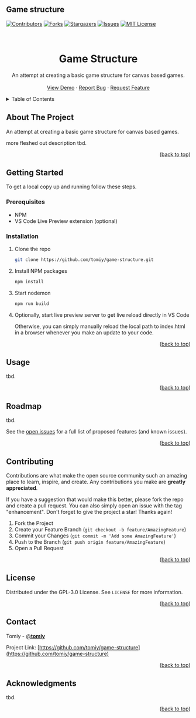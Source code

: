 ## Game structure

<a name="readme-top"></a>

[![Contributors][contributors-shield]][contributors-url]
[![Forks][forks-shield]][forks-url]
[![Stargazers][stars-shield]][stars-url]
[![Issues][issues-shield]][issues-url]
[![MIT License][license-shield]][license-url]

<!-- PROJECT LOGO -->
<br />
<div align="center">
<h1 align="center">Game Structure</h1>
  <p align="center">
    An attempt at creating a basic game structure for canvas based games.
    <br />
    <br />
    <a href="https://tomiy.me/openrider/">View Demo</a>
    ·
    <a href="https://github.com/tomiy/game-structure/issues">Report Bug</a>
    ·
    <a href="https://github.com/tomiy/game-structure/issues">Request Feature</a>
  </p>
</div>

<!-- TABLE OF CONTENTS -->
<details>
  <summary>Table of Contents</summary>
  <ol>
    <li>
      <a href="#about-the-project">About The Project</a>
    </li>
    <li>
      <a href="#getting-started">Getting Started</a>
      <ul>
        <li><a href="#prerequisites">Prerequisites</a></li>
        <li><a href="#installation">Installation</a></li>
      </ul>
    </li>
    <li><a href="#usage">Usage</a></li>
    <li><a href="#roadmap">Roadmap</a></li>
    <li><a href="#contributing">Contributing</a></li>
    <li><a href="#license">License</a></li>
    <li><a href="#contact">Contact</a></li>
    <li><a href="#acknowledgments">Acknowledgments</a></li>
  </ol>
</details>

<!-- ABOUT THE PROJECT -->
## About The Project

An attempt at creating a basic game structure for canvas based games.

more fleshed out description tbd.

<p align="right">(<a href="#readme-top">back to top</a>)</p>

<!-- GETTING STARTED -->
## Getting Started

To get a local copy up and running follow these steps.

### Prerequisites

* NPM
* VS Code Live Preview extension (optional)

### Installation

1. Clone the repo
   ```sh
   git clone https://github.com/tomiy/game-structure.git
   ```
2. Install NPM packages
   ```sh
   npm install
   ```
8. Start nodemon
   ```sh
   npm run build
   ```
9. Optionally, start live preview server to get live reload directly in VS Code
   
   Otherwise, you can simply manually reload the local path to index.html in a browser whenever you make an update to your code.

<p align="right">(<a href="#readme-top">back to top</a>)</p>

<!-- USAGE EXAMPLES -->
## Usage

tbd.

<p align="right">(<a href="#readme-top">back to top</a>)</p>

<!-- ROADMAP -->
## Roadmap

tbd.

See the [open issues](https://github.com/tomiy/game-structure/issues) for a full list of proposed features (and known issues).

<p align="right">(<a href="#readme-top">back to top</a>)</p>

<!-- CONTRIBUTING -->
## Contributing

Contributions are what make the open source community such an amazing place to learn, inspire, and create. Any contributions you make are **greatly appreciated**.

If you have a suggestion that would make this better, please fork the repo and create a pull request. You can also simply open an issue with the tag "enhancement".
Don't forget to give the project a star! Thanks again!

1. Fork the Project
2. Create your Feature Branch (`git checkout -b feature/AmazingFeature`)
3. Commit your Changes (`git commit -m 'Add some AmazingFeature'`)
4. Push to the Branch (`git push origin feature/AmazingFeature`)
5. Open a Pull Request

<p align="right">(<a href="#readme-top">back to top</a>)</p>

<!-- LICENSE -->
## License

Distributed under the GPL-3.0 License. See `LICENSE` for more information.

<p align="right">(<a href="#readme-top">back to top</a>)</p>

<!-- CONTACT -->
## Contact

Tomiy - [@__tomiy__](https://twitter.com/__tomiy__)

Project Link: [https://github.com/tomiy/game-structure](https://github.com/tomiy/game-structure)

<p align="right">(<a href="#readme-top">back to top</a>)</p>

<!-- ACKNOWLEDGMENTS -->
## Acknowledgments

tbd.

<p align="right">(<a href="#readme-top">back to top</a>)</p>

<!-- MARKDOWN LINKS & IMAGES -->
<!-- https://www.markdownguide.org/basic-syntax/#reference-style-links -->
[contributors-shield]: https://img.shields.io/github/contributors/tomiy/game-structure.svg?style=for-the-badge
[contributors-url]: https://github.com/tomiy/game-structure/graphs/contributors
[forks-shield]: https://img.shields.io/github/forks/tomiy/game-structure.svg?style=for-the-badge
[forks-url]: https://github.com/tomiy/game-structure/network/members
[stars-shield]: https://img.shields.io/github/stars/tomiy/game-structure.svg?style=for-the-badge
[stars-url]: https://github.com/tomiy/game-structure/stargazers
[issues-shield]: https://img.shields.io/github/issues/tomiy/game-structure.svg?style=for-the-badge
[issues-url]: https://github.com/tomiy/game-structure/issues
[license-shield]: https://img.shields.io/github/license/tomiy/game-structure.svg?style=for-the-badge
[license-url]: https://github.com/tomiy/game-structure/blob/master/LICENSE.txt